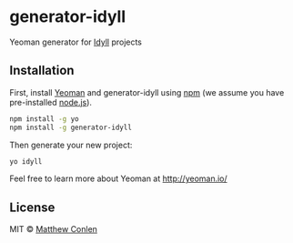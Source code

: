 # generator-idyll

Yeoman generator for [Idyll](https://github.com/idyll-lang/idyll) projects

## Installation

First, install [Yeoman](http://yeoman.io) and generator-idyll using [npm](https://www.npmjs.com/) (we assume you have pre-installed [node.js](https://nodejs.org/)).

```bash
npm install -g yo
npm install -g generator-idyll
```

Then generate your new project:

```bash
yo idyll
```

Feel free to learn more about Yeoman at http://yeoman.io/

## License

MIT © [Matthew Conlen](mathisonian.com)
